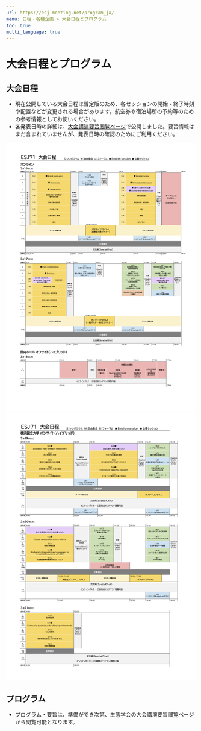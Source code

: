 ```yaml
---
url: https://esj-meeting.net/program_ja/
menu: 日程・各種企画 > 大会日程とプログラム
toc: true
multi_language: true
---
```


# 大会日程とプログラム

## 大会日程

<!---以下の二点は、html作成時に赤字にした方が良い--->
- 現在公開している大会日程は暫定版のため、各セッションの開始・終了時刻や配置などが変更される場合があります。航空券や宿泊場所の予約等のための参考情報としてお使いください。
- 各発表日時の詳細は、[大会講演要旨閲覧ページ](https://esj.ne.jp/meeting/abst/index.html)で公開しました。要旨情報はまだ含まれていませんが、発表日時の確認のためにご利用ください。
<!--- 日程発表が間に合わなかった場合、次の文言とする発表編成の都合上、発表登録時の第二希望以下の分野に割り当てられる可能性もありますのでご了承ください。各発表日時の詳細は、〇月〇旬頃（国際文献社に確認した日程を記載）に[大会講演要旨閲覧ページ](https://esj.ne.jp/meeting/abst/index.html)で公開予定です。--->


<!---現状、ESJ71の日程画像を試験的に入れている。レビュー時に差し替え--->
![大会日程（暫定）1](../media/timetable_20240112_ja_p1.png)
![大会日程（暫定）2](../media/timetable_20240112_ja_p2.png)

## プログラム

- プログラム・要旨は、準備ができ次第、生態学会の大会講演要旨閲覧ページから閲覧可能となります。